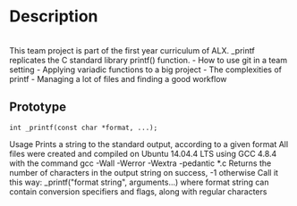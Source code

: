 <h1>Description</h1>
  <br/>
This team project is part of the first year curriculum of ALX. _printf replicates the C standard library printf() function.
- How to use git in a team setting
- Applying variadic functions to a big project
- The complexities of printf
- Managing a lot of files and finding a good workflow

## Prototype


```
int _printf(const char *format, ...);
```

Usage
Prints a string to the standard output, according to a given format
All files were created and compiled on Ubuntu 14.04.4 LTS using GCC 4.8.4 with the command gcc -Wall -Werror -Wextra -pedantic *.c
Returns the number of characters in the output string on success, -1 otherwise
Call it this way: _printf("format string", arguments...) where format string can contain conversion specifiers and flags, along with regular characters
